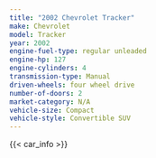 ```yaml
---
title: "2002 Chevrolet Tracker"
make: Chevrolet
model: Tracker
year: 2002
engine-fuel-type: regular unleaded
engine-hp: 127
engine-cylinders: 4
transmission-type: Manual
driven-wheels: four wheel drive
number-of-doors: 2
market-category: N/A
vehicle-size: Compact
vehicle-style: Convertible SUV
---
```


{{< car_info >}}
